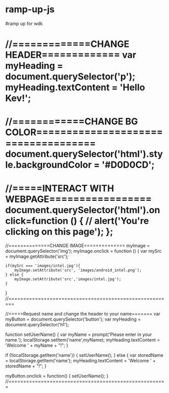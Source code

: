 # ramp-up-js
#ramp up for wdk

//=============CHANGE HEADER=============
var myHeading = document.querySelector('p');
myHeading.textContent = 'Hello Kev!';
=========================================


//============CHANGE BG COLOR====================================
document.querySelector('html').style.backgroundColor = '#D0D0CD';
=================================================================

//=====INTERACT WITH WEBPAGE=================
document.querySelector('html').onclick=function () {
//	alert('You\'re clicking on this page');
};
===========================================

//==============CHANGE IMAGE==============
myImage = document.querySelector('img');
myImage.onclick = function () {
	var mySrc = myImage.getAttribute('src');
	
	if(mySrc === 'images/intel.jpg'){ 
		myImage.setAttribute('src', 'images/android_intel.png');
	} else {
		myImage.setAttribute('src','images/intel.jpg');
	}
}
//========================================================

//=====Request name and change the header to your name=======
var myButton = document.querySelector('button');
var myHeading = document.querySelector('h1');

function setUserName() {
	var myName = prompt('Please enter in your name.');
	localStorage.setItem('name',myName);
	myHeading.textContent = 'Welcome ' + myName + "!";
}

if (!localStorage.getItem('name')) {
	setUserName();
} else {
	var storedName = localStorage.getItem('name');
	myHeading.textContent = 'Welcome ' + storedName + "!";
}

myButton.onclick = function() {
	setUserName();
}
//======================================================





